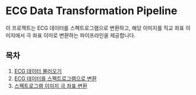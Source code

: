 # ECG Data Transformation Pipeline

이 프로젝트는 ECG 데이터를 스펙트로그램으로 변환하고, 해당 이미지를 직교 좌표 이미지에서 극 좌표 이미로 변환하는 파이프라인을 제공합니다.

## 목차

1. [ECG 데이터 불러오기](#ecg-데이터-불러오기)
2. [ECG 데이터를 스펙트로그램으로 변환](#ecg-데이터를-스펙트로그램으로-변환)
3. [스펙트로그램 이미지 극 좌표 변환](#스펙트로그램-이미지-극-좌표-변환)

